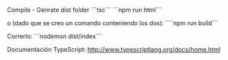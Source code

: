 Compile - Genrate dist folder
´´´tsc´´´
´´´npm run html´´´

o (dado que se creo un comando conteniendo los dos):
´´´´npm run build´´´

Correrlo:
´´´nodemon dist/index´´´

Documentación TypeScript:
http://www.typescriptlang.org/docs/home.html
